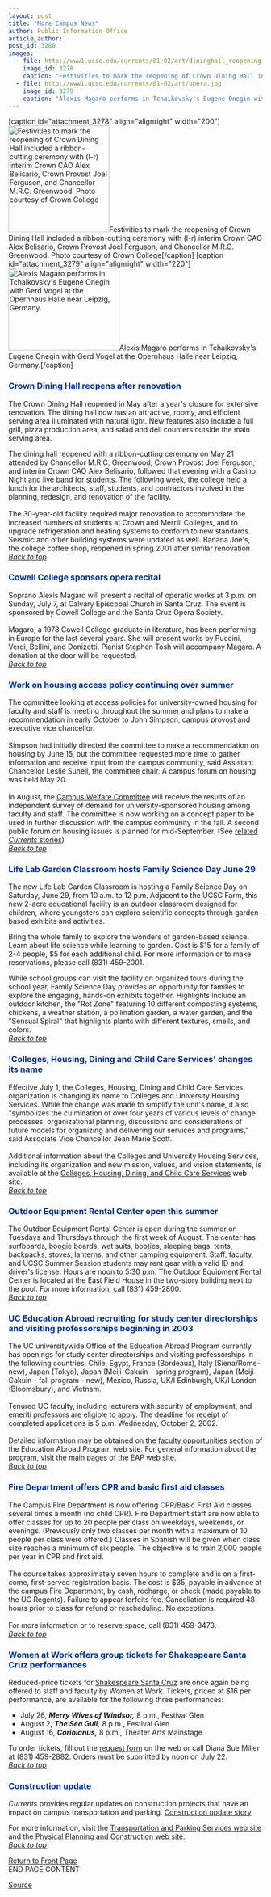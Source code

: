 ```yaml
---
layout: post
title: "More Campus News"
author: Public Information Office
article_author: 
post_id: 3280
images:
  - file: http://www1.ucsc.edu/currents/01-02/art/dininghall_reopening.jpg
    image_id: 3278
    caption: "Festivities to mark the reopening of Crown Dining Hall included a ribbon-cutting ceremony with (l-r) interim Crown CAO Alex Belisario, Crown Provost Joel Ferguson, and Chancellor M.R.C. Greenwood. Photo courtesy of Crown College"
  - file: http://www1.ucsc.edu/currents/01-02/art/opera.jpg
    image_id: 3279
    caption: "Alexis Magaro performs in Tchaikovsky's Eugene Onegin with Gerd Vogel at the Opernhaus Halle near Leipzig, Germany."
---
```


[caption id="attachment_3278" align="alignright" width="200"]<a href="http://dev-ucsc-news.pantheonsite.io/wp-content/uploads/2002/06/dininghall_reopening.jpg"><img class="size-full wp-image-3278" src="http://dev-ucsc-news.pantheonsite.io/wp-content/uploads/2002/06/dininghall_reopening.jpg" alt="Festivities to mark the reopening of Crown Dining Hall included a ribbon-cutting ceremony with (l-r) interim Crown CAO Alex Belisario, Crown Provost Joel Ferguson, and Chancellor M.R.C. Greenwood. Photo courtesy of Crown College" width="200" height="211" /></a>Festivities to mark the reopening of Crown Dining Hall included a ribbon-cutting ceremony with (l-r) interim Crown CAO Alex Belisario, Crown Provost Joel Ferguson, and Chancellor M.R.C. Greenwood. Photo courtesy of Crown College[/caption]
[caption id="attachment_3279" align="alignright" width="220"]<a href="http://dev-ucsc-news.pantheonsite.io/wp-content/uploads/2002/06/opera.jpg"><img class="size-full wp-image-3279" src="http://dev-ucsc-news.pantheonsite.io/wp-content/uploads/2002/06/opera.jpg" alt="Alexis Magaro performs in Tchaikovsky's Eugene Onegin with Gerd Vogel at the Opernhaus Halle near Leipzig, Germany." width="220" height="163" /></a>Alexis Magaro performs in Tchaikovsky's Eugene Onegin with Gerd Vogel at the Opernhaus Halle near Leipzig, Germany.[/caption]
<h3>
  <a name="Crown" id="Crown"></a><font color="#003399">Crown Dining Hall reopens after renovation</font>
</h3>The Crown Dining Hall reopened in May after a year's closure for extensive renovation. The dining hall now has an attractive, roomy, and efficient serving area illuminated with natural light. New features also include a full grill, pizza production area, and salad and deli counters outside the main serving area.
<p>
  The dining hall reopened with a ribbon-cutting ceremony on May 21 attended by Chancellor M.R.C. Greenwood, Crown Provost Joel Ferguson, and interim Crown CAO Alex Belisario, followed that evening with a Casino Night and live band for students. The following week, the college held a lunch for the architects, staff, students, and contractors involved in the planning, redesign, and renovation of the facility.<br>
  <br>
  The 30-year-old facility required major renovation to accommodate the increased numbers of students at Crown and Merrill Colleges, and to upgrade refrigeration and heating systems to conform to new standards. Seismic and other building systems were updated as well. Banana Joe's, the college coffee shop, reopened in spring 2001 after similar renovation<br>
  <a href="#Crown"><i>Back to top</i></a>
</p>
<h3>
  <a name="Recital" id="Recital"></a><font color="#003399">Cowell College sponsors opera recital</font><a href="#Crown"></a>
</h3>Soprano Alexis Magaro will present a recital of operatic works at 3 p.m. on Sunday, July 7, at Calvary Episcopal Church in Santa Cruz. The event is sponsored by Cowell College and the Santa Cruz Opera Society.<br>
<br>
Magaro, a 1978 Cowell College graduate in literature, has been performing in Europe for the last several years. She will present works by Puccini, Verdi, Bellini, and Donizetti. Pianist Stephen Tosh will accompany Magaro. A donation at the door will be requested.<a href="#Crown"><i><br>
Back to top</i></a>
<h3>
  <a name="Work" id="Work"></a><font color="#003399"><b>Work on housing access policy continuing over summer</b></font>
</h3>
<p>
  The committee looking at access policies for university-owned housing for faculty and staff is meeting throughout the summer and plans to make a recommendation in early October to John Simpson, campus provost and executive vice chancellor.<br>
  <br>
  Simpson had initially directed the committee to make a recommendation on housing by June 15, but the committee requested more time to gather information and receive input from the campus community, said Assistant Chancellor Leslie Sunell, the committee chair. A campus forum on housing was held May 20.<br>
  <br>
  In August, the <a href="http://planning.ucsc.edu/pac/cwc.html">Campus Welfare Committee</a> will receive the results of an independent survey of demand for university-sponsored housing among faculty and staff. The committee is now working on a concept paper to be used in further discussion with the campus community in the fall. A second public forum on housing issues is planned for mid-September. (See <a href="http://www.ucsc.edu/currents/01-02/05-27/housing.html">related <i>Currents</i> stories</a>)<br>
  <a href="#Crown"><i>Back to top</i></a>
</p>
<h3>
  <a name="Life" id="Life"></a><font color="#003399">Life Lab Garden Classroom hosts Family Science Day June 29</font>
</h3>
<p>
  The new Life Lab Garden Classroom is hosting a Family Science Day on Saturday, June 29, from 10 a.m. to 12 p.m. Adjacent to the UCSC Farm, this new 2-acre educational facility is an outdoor classroom designed for children, where youngsters can explore scientific concepts through garden-based exhibits and activities.
</p>
<p>
  Bring the whole family to explore the wonders of garden-based science. Learn about life science while learning to garden. Cost is $15 for a family of 2-4 people, $5 for each additional child. For more information or to make reservations, please call (831) 459-2001.
</p>
<p>
  While school groups can visit the facility on organized tours during the school year, Family Science Day provides an opportunity for families to explore the engaging, hands-on exhibits together. Highlights include an outdoor kitchen, the "Rot Zone" featuring 10 different composting systems, chickens, a weather station, a pollination garden, a water garden, and the "Sensual Spiral" that highlights plants with different textures, smells, and colors.<br>
  <a href="#Crown"><i>Back to top</i></a>
</p>
<h3>
  <a name="Colleges" id="Colleges"></a><font color="#003399">'Colleges, Housing, Dining and Child Care Services' changes its name</font>
</h3>
<p>
  Effective July 1, the Colleges, Housing, Dining and Child Care Services organization is changing its name to Colleges and University Housing Services. While the change was made to simplify the unit's name, it also "symbolizes the culmination of over four years of various levels of change processes, organizational planning, discussions and considerations of future models for organizing and delivering our services and programs," said Associate Vice Chancellor Jean Marie Scott.<br>
  <br>
  Additional information about the Colleges and University Housing Services, including its organization and new mission, values, and vision statements, is available at the <a href="http://housingweb.ucsc.edu/welcome.cfm">Colleges, Housing, Dining, and Child Care Services</a> <font color="#000000">web site.</font><br>
  <a href="#Crown"><i>Back to top</i></a>
</p>
<h3>
  <a name="Outdoor" id="Outdoor"></a><font color="#003399">Outdoor Equipment Rental Center open this summer</font>
</h3>
<p>
  The Outdoor Equipment Rental Center is open during the summer on Tuesdays and Thursdays through the first week of August. The center has surfboards, boogie boards, wet suits, booties, sleeping bags, tents, backpacks, stoves, lanterns, and other camping equipment. Staff, faculty, and UCSC Summer Session students may rent gear with a valid ID and driver's license. Hours are noon to 5:30 p.m. The Outdoor Equipment Rental Center is located at the East Field House in the two-story building next to the pool. For more information, call (831) 459-2800.<br>
  <a href="#Crown"><i>Back to top</i></a>
</p>
<h3>
  <a name="UC" id="UC"></a><font color="#003399">UC Education Abroad recruiting for study center directorships and visiting professorships beginning in 2003</font>
</h3>
<p>
  The UC universitywide Office of the Education Abroad Program currently has openings for study center directorships and visiting professorships in the following countries: Chile, Egypt, France (Bordeaux), Italy (Siena/Rome- new), Japan (Tokyo), Japan (Meiji-Gakuin - spring program), Japan (Meiji-Gakuin - fall program - new), Mexico, Russia, UK/I Edinburgh, UK/I London (Bloomsbury), and Vietnam.<br>
  <br>
  Tenured UC faculty, including lecturers with security of employment, and emeriti professors are eligible to apply. The deadline for receipt of completed applications is 5 p.m. Wednesday, October 2, 2002.<br>
  <br>
  Detailed information may be obtained on the <a href="http://www.eap.ucop.edu/faculty/directorrecruit.htm">faculty opportunities section</a> of the Education Abroad Program web site. For general information about the program, visit the main pages of the <a href="http://www.eap.ucop.edu/">EAP web site.</a><br>
  <a href="#Crown"><i>Back to top</i></a>
</p>
<h3>
  <a name="Fire" id="Fire"></a><font color="#003399">Fire Department offers CPR and basic first aid classes</font>
</h3>
<p>
  The Campus Fire Department is now offering CPR/Basic First Aid classes several times a month (no child CPR). Fire Department staff are now able to offer classes for up to 20 people per class on weekdays, weekends, or evenings. (Previously only two classes per month with a maximum of 10 people per class were offered.) Classes in Spanish will be given when class size reaches a minimum of six people. The objective is to train 2,000 people per year in CPR and first aid.<br>
  <br>
  The course takes approximately seven hours to complete and is on a first-come, first-served registration basis. The cost is $35, payable in advance at the campus Fire Department, by cash, recharge, or check (made payable to the UC Regents). Failure to appear forfeits fee. Cancellation is required 48 hours prior to class for refund or rescheduling. No exceptions.<br>
  <br>
  For more information or to reserve space, call (831) 459-3473.<br>
  <a href="#Crown"><i>Back to top</i></a>
</p>
<h3>
  <a name="Women" id="Women"></a><font color="#003399">Women at Work offers group tickets for Shakespeare Santa Cruz performances</font>
</h3>
<p>
  Reduced-price tickets for <a href="http://www.shakespearesantacruz.org/summer02/welcome.shtml">Shakespeare Santa Cruz</a> are once again being offered to staff and faculty by Women at Work. Tickets, priced at $16 per performance, are available for the following three performances:
</p>
<ul>
  <li>July 26, <b><i>Merry Wives of Windsor,</i></b> 8 p.m., Festival Glen
  </li>
  <li>August 2, <b><i>The Sea Gull,</i></b> 8 p.m., Festival Glen
  </li>
  <li>August 16, <b><i>Coriolanus,</i></b> 8 p.m., Theater Arts Mainstage
  </li>
</ul>
<p>
  To order tickets, fill out the <a href="../05-27/ticket_form.html">request form</a> on the web or call Diana Sue Miller at (831) 459-2882. Orders must be submitted by noon on July 22.<br>
  <a href="#Crown"><i>Back to top</i></a>
</p>
<h3>
  <a name="Construction" id="Construction"></a><font color="#003399">Construction update</font>
</h3>
<p>
  <i>Currents</i> provides regular updates on construction projects that have an impact on campus transportation and parking. <a href="../../construction.html">Construction update story</a>
</p>
<p>
  For more information, visit the <a href="http://www2.ucsc.edu/taps/">Transportation and Parking Services web site</a> and the <a href="http://www2.ucsc.edu/ppc/">Physical Planning and Construction web site.<br></a><a href="#Crown"><i>Back to top</i></a>
</p>
<p>
  <a href="../../index.html">Return to Front Page<br></a> END PAGE CONTENT
</p>
<p><a href="http://www1.ucsc.edu/currents/01-02/06-24/morenews.html" title="Permalink to morenews">Source</a></p>
